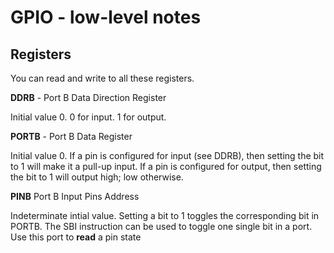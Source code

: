# GPIO - low-level notes

## Registers

You can read and write to all these registers.


**DDRB** - Port B Data Direction Register

Initial value 0. 0 for input. 1 for output.


**PORTB** - Port B Data Register

Initial value 0. If a pin is configured for input (see DDRB), then setting the bit to 1 will make it a pull-up input. If a pin is configured for output, then setting the bit to 1 will output high; low otherwise.


**PINB** Port B Input Pins Address

Indeterminate intial value. Setting a bit to 1 toggles the corresponding bit in PORTB. The SBI
instruction can be used to toggle one single bit in a port.
Use this port to **read** a pin state
